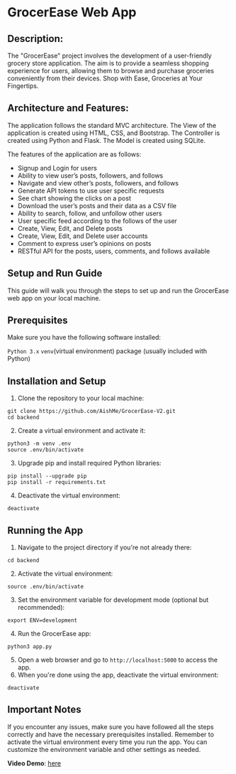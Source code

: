 # GrocerEase Web App

## Description:
The "GrocerEase" project involves the development of a user-friendly grocery store application. The aim is to provide a seamless shopping experience for users, allowing them to browse and purchase groceries conveniently from their devices. Shop with Ease, Groceries at Your Fingertips.

## Architecture and Features:
The application follows the standard MVC architecture. The View of the application is created using HTML, CSS, and
Bootstrap. The Controller is created using Python and Flask. The Model is created using SQLite.

The features of the application are as follows:
* Signup and Login for users
* Ability to view user’s posts, followers, and follows
* Navigate and view other’s posts, followers, and follows
* Generate API tokens to use user specific requests
* See chart showing the clicks on a post
* Download the user’s posts and their data as a CSV file
* Ability to search, follow, and unfollow other users
* User specific feed according to the follows of the user
* Create, View, Edit, and Delete posts
* Create, View, Edit, and Delete user accounts
* Comment to express user’s opinions on posts
* RESTful API for the posts, users, comments, and follows available

## Setup and Run Guide

This guide will walk you through the steps to set up and run the GrocerEase web app on your local machine.

## Prerequisites

Make sure you have the following software installed:

```Python 3.x```
```venv```(virtual environment) package (usually included with Python)

## Installation and Setup

1. Clone the repository to your local machine:
```console
git clone https://github.com/AishMe/GrocerEase-V2.git
cd backend
```

2. Create a virtual environment and activate it:
```console
python3 -m venv .env
source .env/bin/activate
```

3. Upgrade pip and install required Python libraries:
```console
pip install --upgrade pip
pip install -r requirements.txt
```

4. Deactivate the virtual environment:
```console
deactivate
```

## Running the App

1. Navigate to the project directory if you're not already there:
```console
cd backend
```

2. Activate the virtual environment:
```console
source .env/bin/activate
```

3. Set the environment variable for development mode (optional but recommended):
```console
export ENV=development
```

4. Run the GrocerEase app:
```console
python3 app.py
```

5. Open a web browser and go to ```http://localhost:5000``` to access the app.
6. When you're done using the app, deactivate the virtual environment:
```console
deactivate
```

## Important Notes

If you encounter any issues, make sure you have followed all the steps correctly and have the necessary prerequisites installed.
Remember to activate the virtual environment every time you run the app.
You can customize the environment variable and other settings as needed.


**Video Demo**: [here](https://drive.google.com/file/d/13PUZ6_JXlm96J3UgIaJF8srtpjQHuTUW/view?usp=sharing)